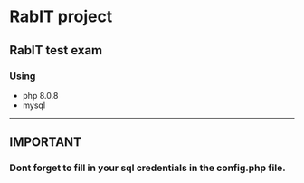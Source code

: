 # RabIT project

## RabIT test exam

### Using
- php 8.0.8
- mysql

---

## __IMPORTANT__ 
### Dont forget to fill in your sql credentials in the config.php file.